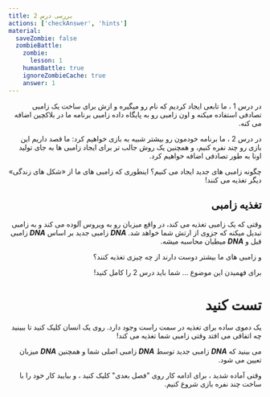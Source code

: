 ```yaml
---
title: بررسی درس 2
actions: ['checkAnswer', 'hints']
material:
  saveZombie: false
  zombieBattle:
    zombie:
      lesson: 1
    humanBattle: true
    ignoreZombieCache: true
    answer: 1
---
```


<div dir="rtl">
در درس 1 ، ما تابعی ایجاد کردیم که نام رو میگیره و ازش برای ساخت یک زامبی تصادفی استفاده میکنه و اون زامبی رو به پایگاه داده زامبی برنامه ما در بلاکچین اضافه می کنه.

در درس 2 ، ما برنامه خودمون رو بیشتر شبیه به بازی خواهیم کرد: ما قصد داریم این بازی رو چند نفره کنیم، و همچنین یک روش جالب تر برای ایجاد زامبی ها به جای تولید اونا به طور تصادفی اضافه خواهیم کرد.

چگونه زامبی های جدید ایجاد می کنیم؟ اینطوری که زامبی های ما از «شکل های زندگی» دیگر تغذیه می کنند!

## تغذیه زامبی

وقتی که یک زامبی تغذیه می کند، در واقع میزبان رو به ویروس آلوده می کند و به زامبی تبدیل میکنه که جزوی از ارتش شما خواهد شد. **_DNA_** زامبی جدید بر اساس **_DNA_**  زامبی قبل و **_DNA_**  میطبان محاسبه میشه.

و زامبی های ما بیشتر دوست دارند از چه چیزی تغذیه کنند؟

برای فهمیدن این موضوع ... شما باید درس 2 را کامل کنید!

# تست کنید
یک دموی ساده برای تغذیه در سمت راست وجود دارد. روی یک انسان کلیک کنید تا ببینید چه اتفاقی می افتد وقتی زامبی شما تغذیه می کند!

می بینید که **_DNA_** زامبی جدید توسط **_DNA_** زامبی اصلی شما و همچنین **_DNA_** میزبان تعیین می شود.

وقتی آماده شدید ، برای ادامه کار روی "فصل بعدی" کلیک کنید ، و بیایید کار خود را با ساخت چند نفره بازی شروع کنیم.
</div>